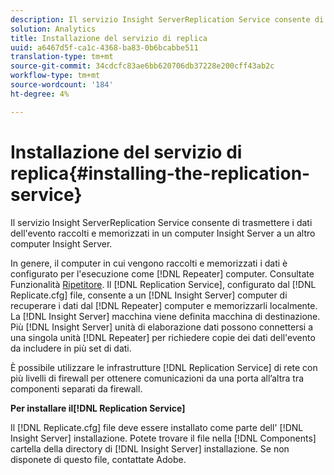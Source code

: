 ```yaml
---
description: Il servizio Insight ServerReplication Service consente di trasmettere i dati dell'evento raccolti e memorizzati in un computer Insight Server a un altro computer Insight Server.
solution: Analytics
title: Installazione del servizio di replica
uuid: a6467d5f-ca1c-4368-ba83-0b6bcabbe511
translation-type: tm+mt
source-git-commit: 34cdcfc83ae6bb620706db37228e200cff43ab2c
workflow-type: tm+mt
source-wordcount: '184'
ht-degree: 4%

---
```



# Installazione del servizio di replica{#installing-the-replication-service}

Il servizio Insight ServerReplication Service consente di trasmettere i dati dell&#39;evento raccolti e memorizzati in un computer Insight Server a un altro computer Insight Server.

In genere, il computer in cui vengono raccolti e memorizzati i dati è configurato per l&#39;esecuzione come [!DNL Repeater] computer. Consultate Funzionalità [Ripetitore](../../../home/c-inst-svr/c-rptr-fntly/c-rptr-fntly.md). Il [!DNL Replication Service], configurato dal [!DNL Replicate.cfg] file, consente a un [!DNL Insight Server] computer di recuperare i dati dal [!DNL Repeater] computer e memorizzarli localmente. La [!DNL Insight Server] macchina viene definita macchina di destinazione. Più [!DNL Insight Server] unità di elaborazione dati possono connettersi a una singola unità [!DNL Repeater] per richiedere copie dei dati dell&#39;evento da includere in più set di dati.

È possibile utilizzare le infrastrutture [!DNL Replication Service] di rete con più livelli di firewall per ottenere comunicazioni da una porta all’altra tra componenti separati da firewall.

**Per installare il[!DNL Replication Service]**

Il [!DNL Replicate.cfg] file deve essere installato come parte dell&#39; [!DNL Insight Server] installazione. Potete trovare il file nella [!DNL Components] cartella della directory di [!DNL Insight Server] installazione. Se non disponete di questo file, contattate  Adobe.
